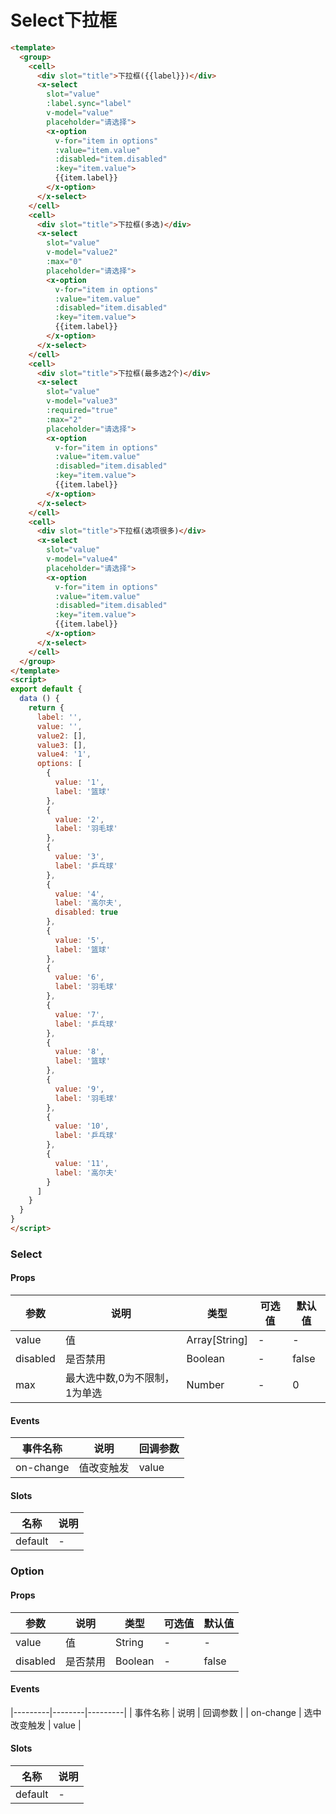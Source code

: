 # Select下拉框

``` html
<template>
  <group>
    <cell>
      <div slot="title">下拉框({{label}})</div>
      <x-select 
        slot="value"
        :label.sync="label"
        v-model="value"
        placeholder="请选择">
        <x-option
          v-for="item in options"
          :value="item.value"
          :disabled="item.disabled"
          :key="item.value">
          {{item.label}}
        </x-option>
      </x-select>
    </cell>
    <cell>
      <div slot="title">下拉框(多选)</div>
      <x-select 
        slot="value"
        v-model="value2"
        :max="0"
        placeholder="请选择">
        <x-option
          v-for="item in options"
          :value="item.value"
          :disabled="item.disabled"
          :key="item.value">
          {{item.label}}
        </x-option>
      </x-select>
    </cell>
    <cell>
      <div slot="title">下拉框(最多选2个)</div>
      <x-select 
        slot="value"
        v-model="value3"
        :required="true"
        :max="2"
        placeholder="请选择">
        <x-option
          v-for="item in options"
          :value="item.value"
          :disabled="item.disabled"
          :key="item.value">
          {{item.label}}
        </x-option>
      </x-select>
    </cell>
    <cell>
      <div slot="title">下拉框(选项很多)</div>
      <x-select 
        slot="value"
        v-model="value4"
        placeholder="请选择">
        <x-option
          v-for="item in options"
          :value="item.value"
          :disabled="item.disabled"
          :key="item.value">
          {{item.label}}
        </x-option>
      </x-select>
    </cell>
  </group>
</template>
<script>
export default {
  data () {
    return {
      label: '',
      value: '',
      value2: [],
      value3: [],
      value4: '1',
      options: [
        {
          value: '1',
          label: '篮球'
        },
        {
          value: '2',
          label: '羽毛球'
        },
        {
          value: '3',
          label: '乒乓球'
        },
        {
          value: '4',
          label: '高尔夫',
          disabled: true
        },
        {
          value: '5',
          label: '篮球'
        },
        {
          value: '6',
          label: '羽毛球'
        },
        {
          value: '7',
          label: '乒乓球'
        },
        {
          value: '8',
          label: '篮球'
        },
        {
          value: '9',
          label: '羽毛球'
        },
        {
          value: '10',
          label: '乒乓球'
        },
        {
          value: '11',
          label: '高尔夫'
        }
      ]
    }
  }
}
</script>
```
### Select

#### Props
| 参数      | 说明    | 类型      | 可选值       | 默认值   |
|---------- |-------- |---------- |------------- |--------- |
| value     | 值   | Array[String]  |   -       |    -    |
| disabled     | 是否禁用   | Boolean  |   -       |    false    |
| max     | 最大选中数,0为不限制，1为单选   | Number  |   -       |    0    |

#### Events
| 事件名称 | 说明 | 回调参数 |
|---------|--------|---------|
| on-change | 值改变触发 | value |

#### Slots
| 名称 | 说明 | 
|---------|--------|
| default | - |

### Option

#### Props
| 参数      | 说明    | 类型      | 可选值       | 默认值   |
|---------- |-------- |---------- |------------- |--------- |
| value     | 值   | String  |   -       |    -    |
| disabled     | 是否禁用   | Boolean  |   -       |    false    |

#### Events
|---------|--------|---------|
| 事件名称 | 说明 | 回调参数 |
| on-change | 选中改变触发 | value |

#### Slots
| 名称 | 说明 | 
|---------|--------|
| default | - |